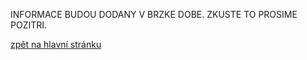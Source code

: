 INFORMACE BUDOU DODANY V BRZKE DOBE.
ZKUSTE TO PROSIME POZITRI.

[zpět na hlavní stránku](./IntroPage.md)